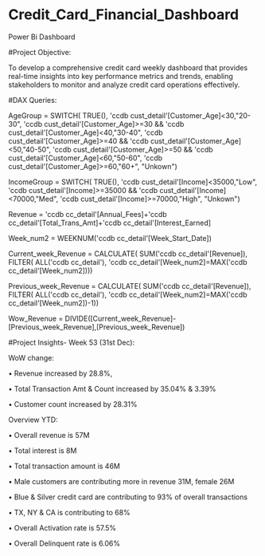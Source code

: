 # Credit_Card_Financial_Dashboard

Power Bi Dashboard

#Project Objective:

To develop a comprehensive credit 
card weekly dashboard that 
provides real-time insights into key 
performance metrics and trends, 
enabling stakeholders to monitor 
and analyze credit card operations 
effectively.




#DAX Queries:

AgeGroup = SWITCH(
    TRUE(),
    'ccdb cust_detail'[Customer_Age]<30,"20-30",
    'ccdb cust_detail'[Customer_Age]>=30 && 'ccdb cust_detail'[Customer_Age]<40,"30-40",
    'ccdb cust_detail'[Customer_Age]>=40 && 'ccdb cust_detail'[Customer_Age]<50,"40-50",
    'ccdb cust_detail'[Customer_Age]>=50 && 'ccdb cust_detail'[Customer_Age]<60,"50-60",
    'ccdb cust_detail'[Customer_Age]>=60,"60+",
    "Unkown")
    
IncomeGroup = SWITCH(
    TRUE(),
  'ccdb cust_detail'[Income]<35000,"Low",
  'ccdb cust_detail'[Income]>=35000 && 'ccdb cust_detail'[Income]<70000,"Med",
  'ccdb cust_detail'[Income]>=70000,"High",
  "Unkown")

Revenue = 'ccdb cc_detail'[Annual_Fees]+'ccdb cc_detail'[Total_Trans_Amt]+'ccdb cc_detail'[Interest_Earned]

Week_num2 = WEEKNUM('ccdb cc_detail'[Week_Start_Date])

Current_week_Revenue = CALCULATE(
    SUM('ccdb cc_detail'[Revenue]),
    FILTER(
        ALL('ccdb cc_detail'),
        'ccdb cc_detail'[Week_num2]=MAX('ccdb cc_detail'[Week_num2])))


Previous_week_Revenue = CALCULATE(
    SUM('ccdb cc_detail'[Revenue]),
    FILTER(
        ALL('ccdb cc_detail'),
        'ccdb cc_detail'[Week_num2]=MAX('ccdb cc_detail'[Week_num2])-1))

Wow_Revenue = DIVIDE([Current_week_Revenue]-[Previous_week_Revenue],[Previous_week_Revenue])


#Project Insights- Week 53 (31st Dec):

WoW change: 

• Revenue increased by 28.8%, 

• Total Transaction Amt & Count increased by 35.04% & 3.39%

• Customer count increased by 28.31%

Overview YTD:

• Overall revenue is 57M

• Total interest is 8M

• Total transaction amount is 46M

• Male customers are contributing more in revenue 31M, female 26M

• Blue & Silver credit card are contributing to 93% of overall transactions

• TX, NY & CA is contributing to 68%

• Overall Activation rate is 57.5%

• Overall Delinquent rate is 6.06%



